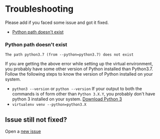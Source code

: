 # Troubleshooting
Please add if you faced some issue and got it fixed.

+ [Python path doesn't exist](#python-path-doesnt-exist)

### Python path doesn't exist
```
The path python3.7 (from --python=python3.7) does not exist
```
If you are getting the above error while setting up the virtual environment, you probably have some other version of Python installed than Python3.7. Follow the following steps to know the version of Python installed on your system.
+ `python3 --version` or `python --version`
If your output to both the commands is of form other than `Python 3.X.Y`, you probably don't have python 3 installed on your system. [Download Python 3](https://www.python.org/downloads/)
+ `virtualenv venv --python=python3.X`

## Issue still not fixed?
Open a [new issue](https://github.com/prabhakar267/WA-Reader/issues/new)
